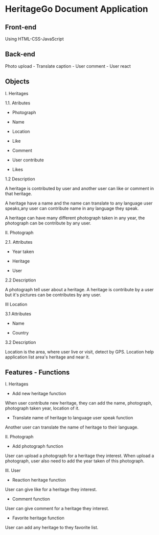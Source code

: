 # HeritageGo Document Application

## Front-end

Using HTML-CSS-JavaScript


## Back-end

Photo upload - Translate caption - User comment - User react 


## Objects

I. Heritages

1.1. Atributes

* Photograph

* Name

* Location

* Like

* Comment

* User contribute

* Likes 

1.2 Description

A heritage is contributed by user and another user can like or comment in that heritage.

A heritage have a name and the name can translate to any language user speaks,any user can contribute name in any language they speak.

A heritage can have many different photograph taken in any year, the photograph can be contribute by any user. 


II. Photograph

2.1. Attributes

* Year taken

* Heritage

* User

2.2 Description

A photograph tell user about a heritage. A heritage is contribute by a user but it's pictures can be contributes by any user. 

III Location

3.1 Attributes

* Name

* Country

3.2 Description

Location is the area, where user live or visit, detect by GPS. Location help application list area's heritage and near it. 


## Features - Functions

I. Heritages 

* Add new heritage function

When user contribute new heritage, they can add the name, photograph, photograph taken year, location of it.

* Translate name of heritage to language user speak function

Another user can translate the name of heritage to their language.

II. Photograph

* Add photograph function

User can upload a photograph for a heritage they interest. When upload a photograph, user also need to add the year taken of this photograph.

III. User

* Reaction heritage function

User can give like for a heritage they interest.

* Comment function

User can give comment for a heritage they interest.

* Favorite heritage function

User can add any heritage to they favorite list.
